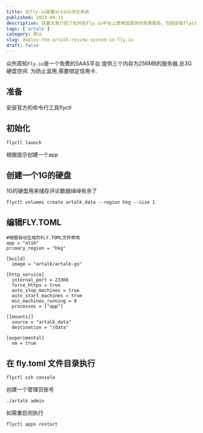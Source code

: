 ```yaml
---
title: 在fly.io部署artalk评论系统
published: 2023-08-15
description: 这篇文章介绍了如何在Fly.io平台上使用其提供的免费服务，包括安装flyctl命令行工具、创建应用、分配1G硬盘空间以及编辑FLY.TOML文件来设置管理员账号和重启服务的步骤。Fly.io提供三个256MB内存的服务器和总3G硬盘空间，但需要绑定信用卡以防止滥用。
tags: ['artalk']
category: 默认
slug: deploy-the-artalk-review-system-in-fly.io
draft: false
---
```

众所周知`Fly.io`是一个免费的SAAS平台
提供三个内存为256MB的服务器,总3G硬盘空间.
为防止滥用,需要绑定信用卡.
## 准备
安装官方的命令行工具flyctl

## 初始化
```
flyctl launch
```
根据提示创建一个app

## 创建一个1G的硬盘
1G的硬盘用来储存评论数据绰绰有余了
```
flyctl volumes create artalk_data --region hkg --size 1
```
## 编辑FLY.TOML

```
#根据自动生成的FLY.TOML文件修改
app = "atim"  
primary_region = "hkg"

[build]
  image = "artalk/artalk-go"

[http_service]
  internal_port = 23366
  force_https = true
  auto_stop_machines = true
  auto_start_machines = true
  min_machines_running = 0
  processes = ["app"]

[[mounts]]
  source = "artalk_data"
  destination = "/data"

[experimental]
  vm = true
```
## 在 fly.toml 文件目录执行
```
flyctl ssh console
```
创建一个管理员账号
```
./artalk admin
```
如需重启则执行
```
flyctl apps restart
```
